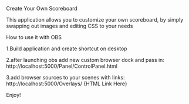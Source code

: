 Create Your Own Scoreboard

This application allows you to customize your own scoreboard, by simply swapping out images and editing CSS to your needs

How to use it with OBS

1.Build application and create shortcut on desktop

2.after launching obs add new custom browser dock and pass in: http://localhost:5000/Panel/ControlPanel.html

3.add browser sources to your scenes with links: http://localhost:5000/Overlays/ {HTML Link Here}

Enjoy!

